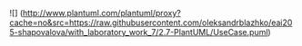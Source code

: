 ![] (http://www.plantuml.com/plantuml/proxy?cache=no&src=https://raw.githubusercontent.com/oleksandrblazhko/eai205-shapovalova/with_laboratory_work_7/2.7-PlantUML/UseCase.puml)
